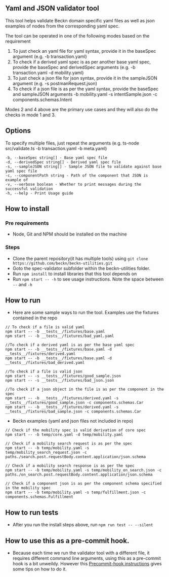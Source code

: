 ## Yaml and JSON validator tool

This tool helps validate Beckn domain specific yaml files as well as json examples of nodes from the corresponding yaml spec.

The tool can be operated in one of the following modes based on the requirement

1. To just check an yaml file for yaml syntax, provide it in the baseSpec argument (e.g. -b transaction.yaml)
2. To check if a derived yaml spec is as per another base yaml spec, provide the baseSpec and derivedSpec arguments (e.g. -b transaction.yaml -d mobility.yaml)
3. To just check a json file for json syntax, provide it in the sampleJSON argument (e.g. -s postmanRequest.json)
4. To check if a json file is as per the yaml syntax, provide the baseSpec and sampleJSON arguments -b mobility.yaml -s intentSample.json -c components.schemas.Intent

Modes 2 and 4 above are the primary use cases and they will also do the checks in mode 1 and 3.

## Options

To specify multiple files, just repeat the arguments (e.g. ts-node src/validate.ts -b transaction.yaml -b meta.yaml)

```
-b, --baseSpec string[] - Base yaml spec file
-d, --derivedSpec string[] - Derived yaml spec file
-s, --sampleJSON string[] - Sample JSON file to validate against base yaml spec file
-c, --componentPath string - Path of the component that JSON is example of
-v, --verbose boolean - Whether to print messages during the successful validation
-h, --help - Print Usage guide
```

## How to install

### Pre requirements

- Node, Git and NPM should be installed on the machine

### Steps

- Clone the parent repository(it has multiple tools) using `git clone https://github.com/beckn/beckn-utilities.git`
- Goto the spec-validator subfolder within the beckn-utilities folder.
- Run `npm install` to install libraries that this tool depends on
- Run `npm start -- -h` to see usage instructions. Note the space between `--` and `-h`

## How to run

- Here are some sample ways to run the tool. Examples use the fixtures contained in the repo

```
// To check if a file is valid yaml
npm start -- -b __tests__/fixtures/base.yaml
npm start -- -b __tests__/fixtures/bad_yaml.yaml

//To check if a derived yaml is as per the base yaml spec
npm start -- -b __tests__/fixtures/base.yaml -d __tests__/fixtures/derived.yaml
npm start -- -b __tests__/fixtures/base.yaml -d __tests__/fixtures/bad_derived.yaml

//To check if a file is valid json
npm start -- -s __tests__/fixtures/good_sample.json
npm start -- -s __tests__/fixtures/bad_json.json

//To check if a json object in the file is as per the component in the spec
npm start -- -b __tests__/fixtures/derived.yaml -s __tests__/fixtures/good_sample.json -c components.schemas.Car
npm start -- -b __tests__/fixtures/derived.yaml -s __tests__/fixtures/bad_sample.json -c components.schemas.Car

```

- Beckn examples (yaml and json files not included in repo)

```
// Check if the mobility spec is valid derivation of core spec
npm start -- -b temp/core.yaml -d temp/mobility.yaml

// Check if a mobility search request is as per the spec
npm start -- -b temp/mobility.yaml -s temp/mobility_search_request.json -c paths./search.post.requestBody.content.application/json.schema

// Check if a mobility search response is as per the spec
npm start -- -b temp/mobility.yaml -s temp/mobility_on_search.json -c paths./on_search.post.requestBody.content.application/json.schema

// Check if a component json is as per the component schema specified in the mobility spec
npm start -- -b temp/mobility.yaml -s temp/fulfillment.json -c components.schemas.Fulfillment
```

## How to run tests

- After you run the install steps above, run `npm run test -- --silent`

## How to use this as a pre-commit hook.

- Because each time we run the validator tool with a different file, it requires different command line arguments, using this as a pre-commit hook is a bit unweildy. However this [Precommit-hook instructions](Precommit-hook.md) gives some tips on how to do it.
